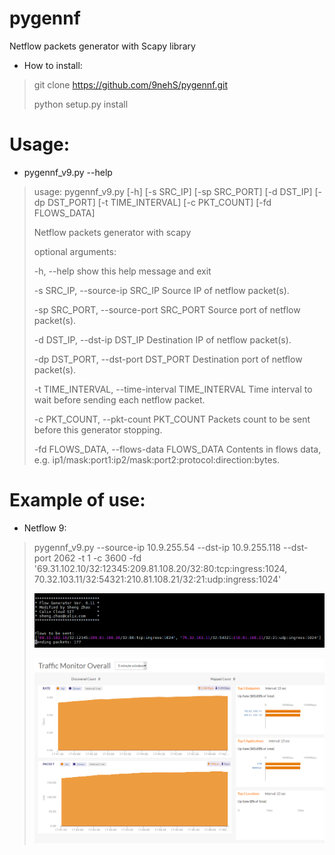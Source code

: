 # pygennf

Netflow packets generator with Scapy library

* How to install:
> git clone https://github.com/9nehS/pygennf.git
>
> python setup.py install

# Usage:

 * pygennf_v9.py --help

>usage: pygennf_v9.py [-h] [-s SRC_IP] [-sp SRC_PORT] [-d DST_IP]
>                     [-dp DST_PORT] [-t TIME_INTERVAL] [-c PKT_COUNT]
>                     [-fd FLOWS_DATA]
>
>Netflow packets generator with scapy
>
>optional arguments:
>
>  -h, --help            show this help message and exit
>
>  -s SRC_IP, --source-ip SRC_IP
>                        Source IP of netflow packet(s).
>
>  -sp SRC_PORT, --source-port SRC_PORT
>                        Source port of netflow packet(s).
>
>  -d DST_IP, --dst-ip DST_IP
>                        Destination IP of netflow packet(s).
>
>  -dp DST_PORT, --dst-port DST_PORT
>                        Destination port of netflow packet(s).
>
>  -t TIME_INTERVAL, --time-interval TIME_INTERVAL
>                        Time interval to wait before sending each netflow packet.
>
>  -c PKT_COUNT, --pkt-count PKT_COUNT
>                        Packets count to be sent before this generator stopping.
>
>  -fd FLOWS_DATA, --flows-data FLOWS_DATA
>                       Contents in flows data, e.g. ip1/mask:port1:ip2/mask:port2:protocol:direction:bytes.
>


# Example of use:

 * Netflow 9:
> pygennf_v9.py --source-ip 10.9.255.54 --dst-ip 10.9.255.118 --dst-port 2062 -t 1 -c 3600 -fd '69.31.102.10/32:12345:209.81.108.20/32:80:tcp:ingress:1024, 70.32.103.11/32:54321:210.81.108.21/32:21:udp:ingress:1024'
>
> ![2017-09-28_console_snapshot_02.png](https://github.com/9nehS/pygennf/blob/master/resources/2017-09-28_console_snapshot_02.png)
>
> ![2017-09-28_web_snapshot_01.png](https://github.com/9nehS/pygennf/blob/master/resources/2017-09-28_web_snapshot_01.png)